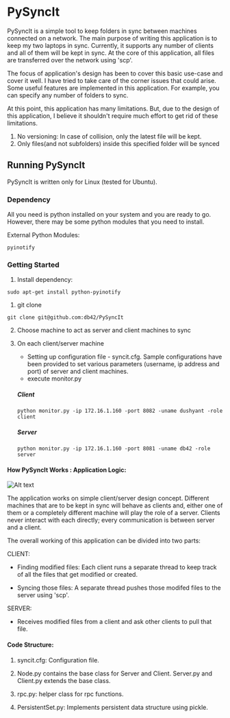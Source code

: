 # PySyncIt

PySyncIt is a simple tool to keep folders in sync between machines connected on a network.
The main purpose of writing this application is to keep my two laptops in sync. Currently,
it supports any number of clients and all of them will be kept in sync. At
the core of this application, all files are transferred over the network using
'scp'.

The focus of application's design has been to cover this basic use-case and cover it well. I have tried to take
care of the corner issues that could arise. Some useful features are implemented in this application. For example, you can specify any number of folders to sync.

At this point, this application has many limitations. But, due to the design of this application, I believe it shouldn't require much
effort to get rid of these limitations.

1. No versioning: In case of collision, only the latest file will be kept.
2. Only files(and not subfolders) inside this specified folder will be synced



## Running PySyncIt

PySyncIt is written only for Linux (tested for Ubuntu).

### Dependency

All you need is python installed on your system and you are ready to go. However, there may be some python modules that you need to install.

External Python Modules:
```
pyinotify
```

### Getting Started

1. Install dependency:
```
sudo apt-get install python-pyinotify
```
1. git clone
```
git clone git@github.com:db42/PySyncIt
```

2. Choose machine to act as server and client machines to sync

3. On each client/server machine

    * Setting up configuration file - syncit.cfg.
    Sample configurations have been provided to set various parameters (username, ip address and port) of server and client machines.
    * execute monitor.py
    ##### Client
    ```
    python monitor.py -ip 172.16.1.160 -port 8082 -uname dushyant -role client
    ```
    ##### Server
    ```
    python monitor.py -ip 172.16.1.160 -port 8081 -uname db42 -role server
    ```

#### How PySyncIt Works : Application Logic:

![Alt text](http://i.imgur.com/j6cMA.png, "PySyncIt Design")

The application works on simple client/server design concept. Different machines
that are to be kept in sync will behave as clients and, either one of them or a
completely different machine will play the role of a server.
Clients never interact with each directly; every communication is between server
and a client.

The overall working of this application can be divided into two parts:

CLIENT:

* Finding modified files:
Each client runs a separate thread to keep track of all the files that get modified or created.

* Syncing those files:
A separate thread pushes those modifed files to the server using 'scp'.


SERVER:

* Receives modified files from a client and ask other clients to pull that file.


#### Code Structure:
1. syncit.cfg: Configuration file.

2. Node.py contains the base class for Server and Client. Server.py and Client.py extends the base class.

3. rpc.py: helper class for rpc functions.

4. PersistentSet.py: Implements persistent data structure using pickle.
